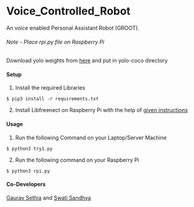 # Voice_Controlled_Robot
An voice enabled Personal Assistant Robot (GROOT).

###### Note - Place rpi.py file on Raspberry Pi
Download yolo weights from [here](https://drive.google.com/uc?export=download&confirm=GU6P&id=1P0meG3sz6jOEtQPGQKNdSY_KEtraX7eq) and put in yolo-coco directory

#### Setup
1) Install the required Libraries
```
$ pip3 install -r requirements.txt
```

2) Install Libfreenect on Raspberry Pi with the help of [given instructions](https://gist.github.com/MaxConners/8b4630c767aeb4a0b324ea4070c3db9d)

#### Usage
1) Run the following Command on your Laptop/Server Machine
```
$ python3 try1.py
```

2) Run the following command on your Raspberry Pi
```
$ python3 rpi.py
```
#### Co-Developers
[Gaurav Sethia](https://github.com/gauravsethia08) and [Swati Sandhya](https://github.com/swati2000)
